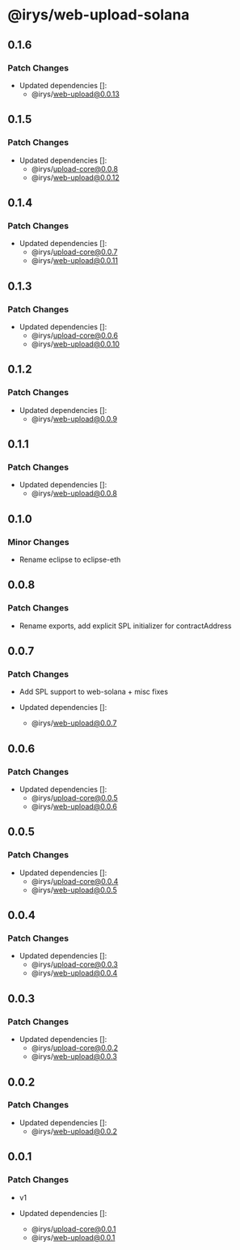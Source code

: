 # @irys/web-upload-solana

## 0.1.6

### Patch Changes

- Updated dependencies []:
  - @irys/web-upload@0.0.13

## 0.1.5

### Patch Changes

- Updated dependencies []:
  - @irys/upload-core@0.0.8
  - @irys/web-upload@0.0.12

## 0.1.4

### Patch Changes

- Updated dependencies []:
  - @irys/upload-core@0.0.7
  - @irys/web-upload@0.0.11

## 0.1.3

### Patch Changes

- Updated dependencies []:
  - @irys/upload-core@0.0.6
  - @irys/web-upload@0.0.10

## 0.1.2

### Patch Changes

- Updated dependencies []:
  - @irys/web-upload@0.0.9

## 0.1.1

### Patch Changes

- Updated dependencies []:
  - @irys/web-upload@0.0.8

## 0.1.0

### Minor Changes

- Rename eclipse to eclipse-eth

## 0.0.8

### Patch Changes

- Rename exports, add explicit SPL initializer for contractAddress

## 0.0.7

### Patch Changes

- Add SPL support to web-solana + misc fixes

- Updated dependencies []:
  - @irys/web-upload@0.0.7

## 0.0.6

### Patch Changes

- Updated dependencies []:
  - @irys/upload-core@0.0.5
  - @irys/web-upload@0.0.6

## 0.0.5

### Patch Changes

- Updated dependencies []:
  - @irys/upload-core@0.0.4
  - @irys/web-upload@0.0.5

## 0.0.4

### Patch Changes

- Updated dependencies []:
  - @irys/upload-core@0.0.3
  - @irys/web-upload@0.0.4

## 0.0.3

### Patch Changes

- Updated dependencies []:
  - @irys/upload-core@0.0.2
  - @irys/web-upload@0.0.3

## 0.0.2

### Patch Changes

- Updated dependencies []:
  - @irys/web-upload@0.0.2

## 0.0.1

### Patch Changes

- v1

- Updated dependencies []:
  - @irys/upload-core@0.0.1
  - @irys/web-upload@0.0.1
